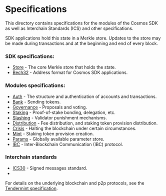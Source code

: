 # Specifications

This directory contains specifications for the modules of the Cosmos SDK as well as Interchain Standards (ICS) and other specifications.

SDK applications hold this state in a Merkle store. Updates to
the store may be made during transactions and at the beginning and end of every
block.

### SDK specifications:

- [Store](./store) - The core Merkle store that holds the state.
- [Bech32](./addresses/bech32.md) - Address format for Cosmos SDK applications.

### Modules specifications:

- [Auth](./auth) - The structure and authentication of accounts and transactions.
- [Bank](./bank) - Sending tokens.
- [Governance](./governance) - Proposals and voting.
- [Staking](./staking) - Proof-of-stake bonding, delegation, etc.
- [Slashing](./slashing) - Validator punishment mechanisms.
- [Distribution](./distribution) - Fee distribution, and staking token provision distribution.
- [Crisis](./crisis) - Halting the blockchain under certain circumstances.
- [Mint](./mint) - Staking token provision creation.
- [Params](./params) - Globally available parameter store.
- [IBC](./ibc) - Inter-Blockchain Communication (IBC) protocol.

### Interchain standards

- [ICS30](./_ics/ics-030-signed-messages.md) - Signed messages standard.
-

For details on the underlying blockchain and p2p protocols, see
the [Tendermint specification](https://github.com/tendermint/tendermint/tree/develop/docs/spec).
